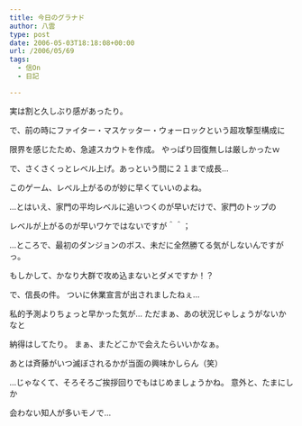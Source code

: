 ```yaml
---
title: 今日のグラナド
author: 八雲
type: post
date: 2006-05-03T18:18:08+00:00
url: /2006/05/69
tags:
  - 信On
  - 日記

---
```

実は割と久しぶり感があったり。
  
で、前の時にファイター・マスケッター・ウォーロックという超攻撃型構成に
  
限界を感じたため、急遽スカウトを作成。 やっぱり回復無しは厳しかったｗ
  
で、さくさくっとレベル上げ。あっという間に２１まで成長…
  
このゲーム、レベル上がるのが妙に早くていいのよね。
  
…とはいえ、家門の平均レベルに追いつくのが早いだけで、家門のトップの
  
レベルが上がるのが早いワケではないですが＾＾；
  
…ところで、最初のダンジョンのボス、未だに全然勝てる気がしないんですがっ。
  
もしかして、かなり大群で攻め込まないとダメですか！？

で、信長の件。 ついに休業宣言が出されましたねぇ…
  
私的予測よりちょっと早かった気が… ただまぁ、あの状況じゃしょうがないかなと
  
納得はしてたり。 まぁ、またどこかで会えたらいいかなぁ。
  
あとは斉藤がいつ滅ぼされるかが当面の興味かしらん（笑）
  
…じゃなくて、そろそろご挨拶回りでもはじめましょうかね。 意外と、たまにしか
  
会わない知人が多いモノで…

